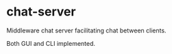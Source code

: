 # chat-server
Middleware chat server facilitating chat between clients.

Both GUI and CLI implemented.
